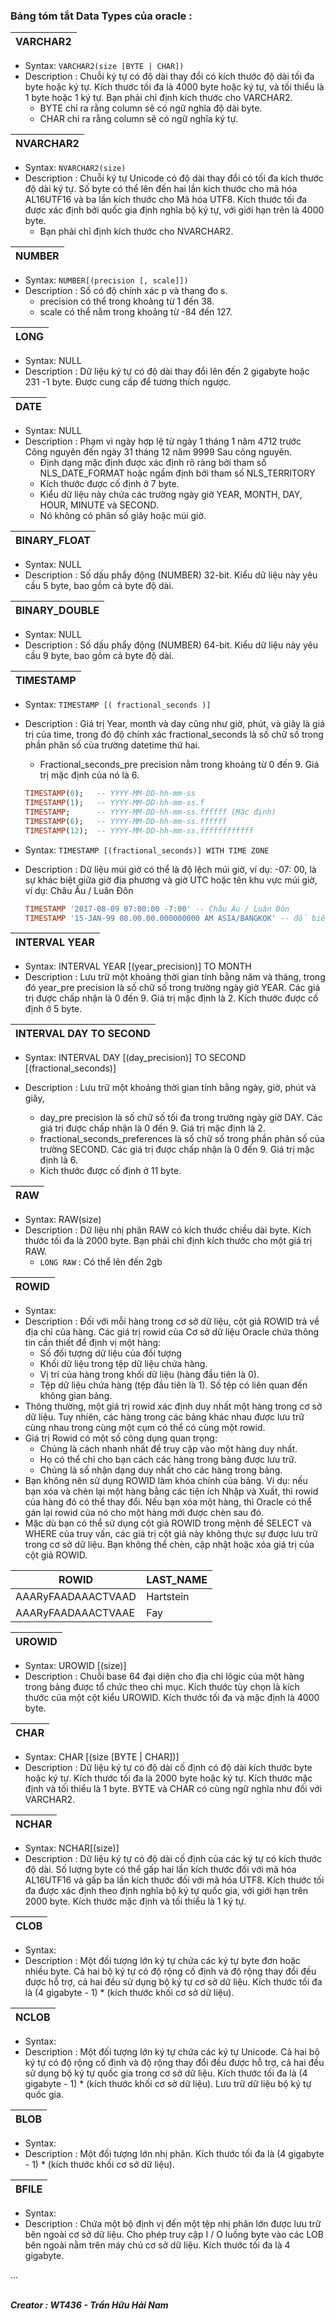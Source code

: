 ### Bảng tóm tắt Data Types của oracle :

|VARCHAR2|
| --- |

+ Syntax: `VARCHAR2(size [BYTE | CHAR])`
+ Description : Chuỗi ký tự có độ dài thay đổi có kích thước độ dài tối đa byte hoặc ký tự. Kích thước tối đa là 4000 byte hoặc ký tự, và tối thiểu là 1 byte hoặc 1 ký tự. Bạn phải chỉ định kích thước cho VARCHAR2. 
    - BYTE chỉ ra rằng column sẽ có ngữ nghĩa độ dài byte.
    - CHAR chỉ ra rằng column sẽ có ngữ nghĩa ký tự.

| NVARCHAR2 |
| --- |

+ Syntax: `NVARCHAR2(size)`
+ Description : Chuỗi ký tự Unicode có độ dài thay đổi có tối đa kích thước độ dài ký tự. Số byte có thể lên đến hai lần kích thước cho mã hóa AL16UTF16 và ba lần kích thước cho Mã hóa UTF8. Kích thước tối đa được xác định bởi quốc gia định nghĩa bộ ký tự, với giới hạn trên là 4000 byte. 
    - Bạn phải chỉ định kích thước cho NVARCHAR2.

| NUMBER |
| --- |

+ Syntax: `NUMBER[(precision [, scale]])`
+ Description : Số có độ chính xác p và thang đo s. 
    - precision có thể trong khoảng từ 1 đến 38. 
    - scale có thể nằm trong khoảng từ -84 đến 127.

| LONG |
| --- |

+ Syntax:  NULL
+ Description : Dữ liệu ký tự có độ dài thay đổi lên đến 2 gigabyte hoặc 231 -1
byte. Được cung cấp để tương thích ngược.

| DATE |
| --- |

+ Syntax: NULL
+ Description : Phạm vi ngày hợp lệ từ ngày 1 tháng 1 năm 4712 trước Công nguyên đến ngày 31 tháng 12 năm 9999 Sau công nguyên. 
    - Định dạng mặc định được xác định rõ ràng bởi tham số NLS_DATE_FORMAT hoặc ngầm định bởi tham số NLS_TERRITORY
    - Kích thước được cố định ở 7 byte. 
    - Kiểu dữ liệu này chứa các trường ngày giờ YEAR, MONTH, DAY, HOUR, MINUTE và SECOND.
    - Nó không có phân số giây hoặc múi giờ.

| BINARY_FLOAT |
| --- |

+ Syntax: NULL
+ Description : Số dấu phẩy động (NUMBER) 32-bit. Kiểu dữ liệu này yêu cầu 5 byte, bao gồm cả byte độ dài.

| BINARY_DOUBLE |
| --- |

+ Syntax: NULL
+ Description : Số dấu phẩy động (NUMBER) 64-bit. Kiểu dữ liệu này yêu cầu 9 byte, bao gồm cả byte độ dài.

| TIMESTAMP |
| --- |

+ Syntax: `TIMESTAMP [( fractional_seconds )]`
+ Description : Giá trị Year, month và day cũng như giờ, phút, và giây là giá trị của time, trong đó độ chính xác  fractional_seconds là số chữ số trong phần phân số của trường datetime thứ hai.
    - Fractional_seconds_pre precision nằm trong khoảng từ 0 đến 9. Giá trị mặc định của nó là 6.

    ```sql
    TIMESTAMP(0);   -- YYYY-MM-DD-hh-mm-ss
    TIMESTAMP(1);   -- YYYY-MM-DD-hh-mm-ss.f
    TIMESTAMP;      -- YYYY-MM-DD-hh-mm-ss.ffffff (Mặc định)
    TIMESTAMP(6);   -- YYYY-MM-DD-hh-mm-ss.ffffff
    TIMESTAMP(12);  -- YYYY-MM-DD-hh-mm-ss.ffffffffffff
    ```


+ Syntax: `TIMESTAMP [(fractional_seconds)] WITH TIME ZONE`
+ Description : Dữ liệu múi giờ có thể là độ lệch múi giờ, ví dụ: -07: 00, là sự khác biệt giữa giờ địa phương và giờ UTC hoặc tên khu vực múi giờ, ví dụ: Châu Âu / Luân Đôn

    ```sql
    TIMESTAMP '2017-08-09 07:00:00 -7:00' -- Châu Âu / Luân Đôn
    TIMESTAMP '15-JAN-99 08.00.00.000000000 AM ASIA/BANGKOK' -- đố biết ở đâu
    ```

| INTERVAL YEAR |
| --- |

+ Syntax: INTERVAL YEAR [(year_precision)] TO MONTH
+ Description : Lưu trữ một khoảng thời gian tính bằng năm và tháng, trong đó year_pre precision là số chữ số trong trường ngày giờ YEAR. Các giá trị được chấp nhận là 0 đến 9. Giá trị mặc định là 2. Kích thước được cố định ở 5 byte.

| INTERVAL DAY TO SECOND |
| --- |

+ Syntax: INTERVAL DAY [(day_precision)] TO SECOND [(fractional_seconds)]

+ Description : Lưu trữ một khoảng thời gian tính bằng ngày, giờ, phút và giây,
    - day_pre precision là số chữ số tối đa trong trường ngày giờ DAY. Các giá trị được chấp nhận là 0 đến 9. Giá trị mặc định
là 2.
    - fractional_seconds_preferences là số chữ số trong phần phân số của trường SECOND. Các giá trị được chấp nhận là 0 đến 9. Giá trị mặc định là 6.
    - Kích thước được cố định ở 11 byte.

| RAW |
| --- |

+ Syntax: RAW(size)
+ Description : Dữ liệu nhị phân RAW có kích thước chiều dài byte. Kích thước tối đa là 2000 byte. Bạn phải chỉ định kích thước cho một giá trị RAW.
    - `LONG RAW` : Có thể lên đến 2gb

| ROWID |
| --- |

+ Syntax: 
+ Description : Đối với mỗi hàng trong cơ sở dữ liệu, cột giả ROWID trả về địa chỉ của hàng. Các giá trị rowid của Cơ sở dữ liệu Oracle chứa thông tin cần thiết để định vị một hàng:
    - Số đối tượng dữ liệu của đối tượng
    - Khối dữ liệu trong tệp dữ liệu chứa hàng.
    - Vị trí của hàng trong khối dữ liệu (hàng đầu tiên là 0).
    - Tệp dữ liệu chứa hàng (tệp đầu tiên là 1). Số tệp có liên quan đến không gian bảng.
+ Thông thường, một giá trị rowid xác định duy nhất một hàng trong cơ sở dữ liệu. Tuy nhiên, các hàng trong các bảng khác nhau được lưu trữ cùng nhau trong cùng một cụm có thể có cùng một rowid. 
+ Giá trị Rowid có một số công dụng quan trọng:
    - Chúng là cách nhanh nhất để truy cập vào một hàng duy nhất.
    - Họ có thể chỉ cho bạn cách các hàng trong bảng được lưu trữ.
    - Chúng là số nhận dạng duy nhất cho các hàng trong bảng.
+ Bạn không nên sử dụng ROWID làm khóa chính của bảng. Ví dụ: nếu bạn xóa và chèn lại một hàng bằng các tiện ích Nhập và Xuất, thì rowid của hàng đó có thể thay đổi. Nếu bạn xóa một hàng, thì Oracle có thể gán lại rowid của nó cho một hàng mới được chèn sau đó.
+ Mặc dù bạn có thể sử dụng cột giả ROWID trong mệnh đề SELECT và WHERE của truy vấn, các giá trị cột giả này không thực sự được lưu trữ trong cơ sở dữ liệu. Bạn không thể chèn, cập nhật hoặc xóa giá trị của cột giả ROWID.

| ROWID | LAST_NAME |
| --- | --- |
| AAARyFAADAAACTVAAD	| Hartstein |
| AAARyFAADAAACTVAAE	| Fay |

| UROWID |
| --- |

+ Syntax: UROWID [(size)]
+ Description : Chuỗi base 64 đại diện cho địa chỉ lôgic của một hàng trong bảng được tổ chức theo chỉ mục. Kích thước tùy chọn là kích thước của một cột kiểu UROWID. Kích thước tối đa và mặc định là 4000 byte.

| CHAR |
| --- |

+ Syntax: CHAR [(size [BYTE | CHAR])]
+ Description : Dữ liệu ký tự có độ dài cố định có độ dài kích thước byte hoặc ký tự. Kích thước tối đa là 2000 byte hoặc ký tự. Kích thước mặc định và tối thiểu là 1 byte. BYTE và CHAR có cùng ngữ nghĩa như đối với VARCHAR2.

| NCHAR |
| --- |

+ Syntax: NCHAR[(size)]
+ Description : Dữ liệu ký tự có độ dài cố định của các ký tự có kích thước độ dài. Số lượng byte có thể gấp hai lần kích thước đối với mã hóa AL16UTF16 và gấp ba lần kích thước đối với mã hóa UTF8. Kích thước tối đa được xác định theo định nghĩa bộ ký tự quốc gia, với giới hạn trên 2000 byte. Kích thước mặc định và tối thiểu là 1 ký tự.

| CLOB |
| --- |

+ Syntax: 
+ Description : Một đối tượng lớn ký tự chứa các ký tự byte đơn hoặc nhiều byte. Cả hai bộ ký tự có độ rộng cố định và độ rộng thay đổi đều được hỗ trợ, cả hai đều sử dụng bộ ký tự cơ sở dữ liệu. Kích thước tối đa là (4 gigabyte - 1) * (kích thước khối cơ sở dữ liệu).

| NCLOB |
| --- |

+ Syntax: 
+ Description : Một đối tượng lớn ký tự chứa các ký tự Unicode. Cả hai bộ ký tự có độ rộng cố định và độ rộng thay đổi đều được hỗ trợ, cả hai đều sử dụng bộ ký tự quốc gia trong cơ sở dữ liệu. Kích thước tối đa là (4 gigabyte - 1) * (kích thước khối cơ sở dữ liệu). Lưu trữ dữ liệu bộ ký tự quốc gia.

| BLOB |
| --- |

+ Syntax: 
+ Description : Một đối tượng lớn nhị phân. Kích thước tối đa là (4 gigabyte - 1) * (kích thước khối cơ sở dữ liệu).

| BFILE |
| --- |

+ Syntax: 
+ Description : Chứa một bộ định vị đến một tệp nhị phân lớn được lưu trữ bên ngoài cơ sở dữ liệu. Cho phép truy cập I / O luồng byte vào các LOB bên ngoài nằm trên máy chủ cơ sở dữ liệu. Kích thước tối đa là 4 gigabyte.

...

<br/><b><i> Creator : WT436 - Trần Hữu Hải Nam </i></b>